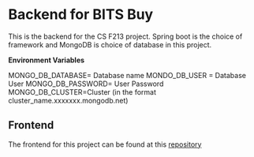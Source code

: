 # Backend for BITS Buy


This is the backend for the CS F213 project. 
Spring boot is the choice of framework and MongoDB is choice of database in this project.

**Environment Variables**


MONGO_DB_DATABASE= Database name
MONDO_DB_USER = Database User
MONGO_DB_PASSWORD= User Password
MONGO_DB_CLUSTER=Cluster (in the format cluster_name.xxxxxxx.mongodb.net)

## Frontend


The frontend for this project can be found at this [repository](https://github.com/akamikado/bits_buy_frontend)
